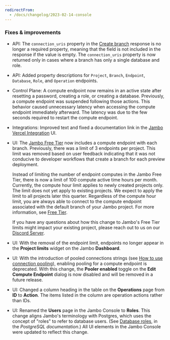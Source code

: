 ```yaml
---
redirectFrom:
  - /docs/changelog/2023-02-14-console
---
```


### Fixes & improvements

- API: The `connection_uris` property in the [Create branch](https://api-docs.neon.tech/reference/createprojectbranch) response is no longer a required property, meaning that the field is not included in the response if the value is empty. The `connection_uris` property is now returned only in cases where a branch has only a single database and role.
- API: Added property descriptions for `Project`, `Branch`, `Endpoint`, `Database`, `Role`, and `Operation` endpoints.
- Control Plane: A compute endpoint now remains in an active state after resetting a password, creating a role, or creating a database. Previously, a compute endpoint was suspended following those actions. This behavior caused unnecessary latency when accessing the compute endpoint immediately afterward. The latency was due to the few seconds required to restart the compute endpoint.
- Integrations: Improved text and fixed a documentation link in the [Jambo Vercel Integration](https://vercel.com/integrations/neon) UI.
- UI: The [Jambo Free Tier](/docs/introduction/free-tier) now includes a compute endpoint with each branch. Previously, there was a limit of 3 endpoints per project. This limit was removed based on user feedback indicating that it was not conducive to developer workflows that create a branch for each preview deployment.

  Instead of limiting the number of endpoint computes in the Jambo Free Tier, there is now a limit of 100 compute active time hours per month. Currently, the compute hour limit applies to newly created projects only. The limit does not yet apply to existing projects. We expect to apply the limit to all projects later this quarter. Regardless of the compute hour limit, you are always able to connect to the compute endpoint associated with the default branch of your Jambo project. For more information, see [Free Tier](/docs/introduction/free-tier).

  If you have any questions about how this change to Jambo's Free Tier limits might impact your existing project, please reach out to us on our [Discord Server](https://discord.gg/92vNTzKDGp).

- UI: With the removal of the endpoint limit, endpoints no longer appear in the **Project limits** widget on the Jambo **Dashboard**.
- UI: With the introduction of pooled connections strings (see [How to use connection pooling](/docs/connect/connection-pooling#how-to-use-connection-pooling)), enabling pooling for a compute endpoint is deprecated. With this change, the **Pooler enabled** toggle on the **Edit Compute Endpoint** dialog is now disabled and will be removed in a future release.
- UI: Changed a column heading in the table on the **Operations** page from **ID** to **Action**. The items listed in the column are operation actions rather than IDs.
- UI: Renamed the **Users** page in the Jambo Console to **Roles**. This change aligns Jambo's terminology with Postgres, which uses the concept of "roles" to refer to database users. (See [Database roles](https://www.postgresql.org/docs/current/user-manag.html), in the _PostgreSQL documentation_.) All UI elements in the Jambo Console were updated to reflect this change.
